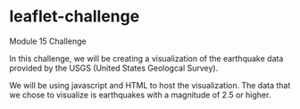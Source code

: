 # leaflet-challenge
Module 15 Challenge

In this challenge, we will be creating a visualization of the earthquake data provided by the USGS (United States Geologcal Survey).

We will be using javascript and HTML to host the visualization. The data that we chose to visualize is earthquakes with a magnitude of 2.5 or higher.